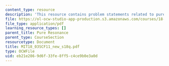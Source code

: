 ```yaml
---
content_type: resource
description: 'This resource contains problem statements related to pure resonance. '
file: https://ol-ocw-studio-app-production.s3.amazonaws.com/courses/18-03sc-differential-equations-fall-2011/eb21e2869d6f33fe8ff5c4ce9b0e3a0d_MIT18_03SCF11_new_s18q.pdf
file_type: application/pdf
learning_resource_types: []
parent_title: Pure Resonance
parent_type: CourseSection
resourcetype: Document
title: MIT18_03SCF11_new_s18q.pdf
type: OCWFile
uid: eb21e286-9d6f-33fe-8ff5-c4ce9b0e3a0d
---
```

